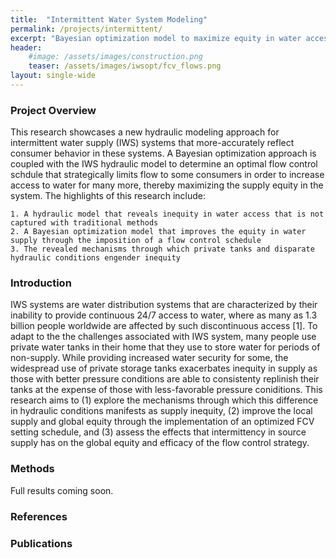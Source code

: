 ```yaml
---
title:  "Intermittent Water System Modeling"
permalink: /projects/intermittent/
excerpt: "Bayesian optimization model to maximize equity in water access for consumers"
header:
    #image: /assets/images/construction.png
    teaser: /assets/images/iwsopt/fcv_flows.png
layout: single-wide
---
```




### Project Overview
This research showcases a new hydraulic modeling approach for intermittent water supply (IWS) systems that more-accurately reflect consumer behavior in these systems. A Bayesian optimization approach is coupled with the IWS hydraulic model to determine an optimal flow control schdule that strategically limits flow to some consumers in order to increase access to water for many more, thereby maximizing the supply equity in the system. The highlights of this research include: 

    1. A hydraulic model that reveals inequity in water access that is not captured with traditional methods
    2. A Bayesian optimization model that improves the equity in water supply through the imposition of a flow control schedule
    3. The revealed mechanisms through which private tanks and disparate hydraulic conditions engender inequity 


### Introduction
IWS systems are water distribution systems that are characterized by their inability to provide continuous 24/7 access to water, where as many as 1.3 billion people worldwide are affected by such discontinuous access [1]. To adapt to the the challenges associated with IWS system, many people use private water tanks in their home that they use to store water for periods of non-supply. While providing increased water security for some, the widespread use of private storage tanks exacerbates inequity in supply as those with better pressure conditions are able to consistenty replinish their tanks at the expense of those with less-favorable pressure coniditions. This research aims to (1) explore the mechanisms through which this difference in hydraulic conditions manifests as supply inequity, (2) improve the local supply and global equity through the implementation of an optimized FCV setting schedule, and (3) assess the effects that intermittency in source supply has on the global equity and efficacy of the flow control strategy.


### Methods

Full results coming soon.


### References


### Publications

